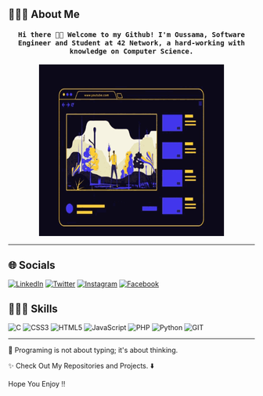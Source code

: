 <!-------------------------------------------------
|      ____  ____ ___  ____ _____  ____ ______    |
|     / __ \/ __ `__ \/ __ `/ __ \/ __ `/ ___/    |
|    / /_/ / / / / / / /_/ / / / / /_/ / /        |
|    \____/_/ /_/ /_/\__,_/_/ /_/\__,_/_/         |
|                                                 |
|    README.md                                    |
|    By: omanar <manarsama01@gmail.com>           |
|    Created: 2022/07/18 08:36:43 by omanar       |
|                                                 |
-------------------------------------------------->

## 💁🏻‍♂️ About Me

<h4 align="center">
	<samp>
		Hi there 👋🏼 Welcome to my Github! I'm Oussama, Software Engineer and Student at 42 Network, a hard-working with knowledge on Computer Science.
	</samp>
</h4>
<p align="center">
	<img width="75%" height="350px" src="img/full-stack.gif" alt="cover"/>
</p>

---

## 🌐 Socials

[![LinkedIn](https://img.shields.io/badge/linkedin-%230077B5.svg?&style=for-the-badge&logo=linkedin&logoColor=white&color=17182b)](https://www.linkedin.com/in/oussama-manar/) [![Twitter](https://img.shields.io/badge/twitter-%231DA1F2.svg?&style=for-the-badge&logo=twitter&logoColor=white&color=17182b)](https://twitter.com/Oussama_Manar) [![Instagram](https://img.shields.io/badge/instagram-%23E4405F.svg?&style=for-the-badge&logo=instagram&logoColor=white&color=17182b)](https://www.instagram.com/omuurphy/) [![Facebook](https://img.shields.io/badge/facebook-%231877F2.svg?&style=for-the-badge&logo=facebook&logoColor=white&color=17182b)](https://www.facebook.com/omanar01)

## 👨🏻‍💻 Skills

![C](https://img.shields.io/badge/c-%2300599C.svg?style=for-the-badge&logo=c&logoColor=white) ![CSS3](https://img.shields.io/badge/css3-%231572B6.svg?style=for-the-badge&logo=css3&logoColor=white) ![HTML5](https://img.shields.io/badge/html5-%23E34F26.svg?style=for-the-badge&logo=html5&logoColor=white) ![JavaScript](https://img.shields.io/badge/javascript-%23323330.svg?style=for-the-badge&logo=javascript&logoColor=%23F7DF1E) ![PHP](https://img.shields.io/badge/php-%23777BB4.svg?style=for-the-badge&logo=php&logoColor=white) ![Python](https://img.shields.io/badge/python-3670A0?style=for-the-badge&logo=python&logoColor=ffdd54) ![GIT](https://img.shields.io/badge/GIT-3670A0?style=for-the-badge&logo=git&color=333333)

---

🧠 Programing is not about typing; it's about thinking.

✨ Check Out My Repositories and Projects. ⬇️

Hope You Enjoy !!
